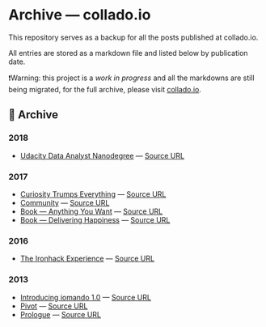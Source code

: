 # Archive — collado.io

This repository serves as a backup for all the posts published at collado.io.

All entries are stored as a markdown file and listed below by publication date.

❗Warning: this project is a *work in progress* and all the markdowns are still being migrated, for the full archive, please visit [collado.io](https://collado.io).

## 💾 Archive
### 2018
* [Udacity Data Analyst Nanodegree](posts/2018/udacity-dand.md) — [Source URL](https://collado.io/blog/2018/udacity-dand)

### 2017
* [Curiosity Trumps Everything](posts/2017/curiosity.md) — [Source URL](https://collado.io/blog/2017/curiosity)
* [Community](posts/2017/community.md) — [Source URL](https://collado.io/blog/2017/community)
* [Book — Anything You Want](posts/2017/anything.md) — [Source URL](https://collado.io/blog/2017/anything)
* [Book — Delivering Happiness](posts/2017/happiness.md) — [Source URL](https://collado.io/blog/2017/happiness)

### 2016
* [The Ironhack Experience](posts/2016/ironhack-experience.md) — [Source URL](https://collado.io/blog/2016/3/30/the-ironhack-experience)

### 2013
* [Introducing iomando 1.0](posts/2013/iomando-10.md) — [Source URL](https://collado.io/blog/2013/2/23/introducing-iomando-v10)
* [Pivot](posts/2013/pivot.md) — [Source URL](https://collado.io/blog/2013/pivot)
* [Prologue](posts/2013/prologue.md) — [Source URL](https://collado.io/blog/2013/prologue)
